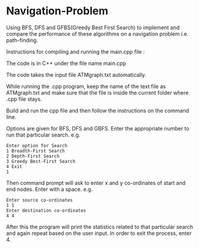 # Navigation-Problem
Using BFS, DFS and GFBS(Greedy Best First Search) to implement and compare the performance of these algorithms on a navigation problem i.e. path-finding.

Instructions for compiling and running the main.cpp file :

The code is in C++ under the file name main.cpp

The code takes the input file ATMgraph.txt automatically.

While running the .cpp program, keep the name of the text file as ATMgraph.txt and make sure that the file is inside 
the current folder where .cpp file stays.

Build and run the cpp file and then follow the instructions on the command line. 

Options are given for BFS, DFS and GBFS. Enter the appropriate number to run that particular search.
e.g.
	
	Enter option for Search 
	1 Breadth-First Search
	2 Depth-First Search
	3 Greedy Best-First Search
	4 Exit
	1

Then command prompt will ask to enter x and y co-ordinates of start and end nodes. Enter with a space. 
e.g.
	
	Enter source co-ordinates
	1 1
	Enter destination co-ordinates
	4 4
After this the program will print the statistics related to that particular search and again repeat based on the user input. 
In order to exit the process, enter 4.
